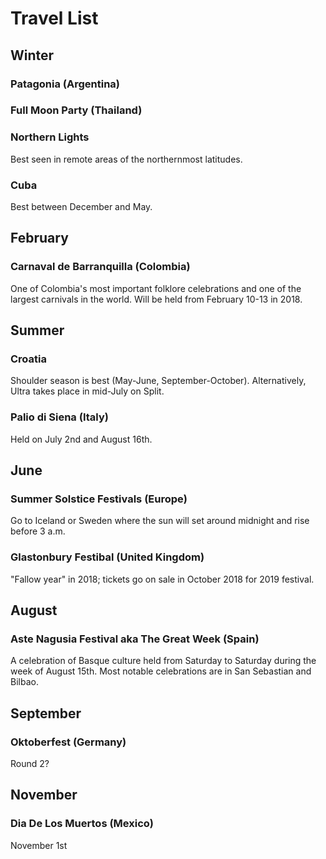 # Travel List
## Winter
### Patagonia (Argentina)

### Full Moon Party (Thailand)

### Northern Lights
Best seen in remote areas of the northernmost latitudes.

### Cuba
Best between December and May.

## February
### Carnaval de Barranquilla (Colombia)
One of Colombia's most important folklore celebrations and one of the largest carnivals in the world. Will be held from February 10-13 in 2018.

## Summer
### Croatia
Shoulder season is best (May-June, September-October). Alternatively, Ultra takes place in mid-July on Split.

### Palio di Siena (Italy)
Held on July 2nd and August 16th.

## June
### Summer Solstice Festivals (Europe)
Go to Iceland or Sweden where the sun will set around midnight and rise before 3 a.m.

### Glastonbury Festibal (United Kingdom)
"Fallow year" in 2018; tickets go on sale in October 2018 for 2019 festival.

## August
### Aste Nagusia Festival aka The Great Week (Spain)
A celebration of Basque culture held from Saturday to Saturday during the week of August 15th. Most notable celebrations are in San Sebastian and Bilbao.

## September
### Oktoberfest (Germany)
Round 2?

## November
### Dia De Los Muertos (Mexico)
November 1st
